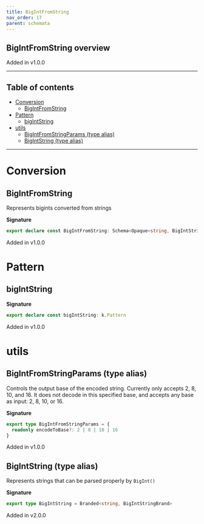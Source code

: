 ```yaml
---
title: BigIntFromString
nav_order: 17
parent: schemata
---
```


## BigIntFromString overview

Added in v1.0.0

---

<h2 class="text-delta">Table of contents</h2>

- [Conversion](#conversion)
  - [BigIntFromString](#bigintfromstring)
- [Pattern](#pattern)
  - [bigIntString](#bigintstring)
- [utils](#utils)
  - [BigIntFromStringParams (type alias)](#bigintfromstringparams-type-alias)
  - [BigIntString (type alias)](#bigintstring-type-alias)

---

# Conversion

## BigIntFromString

Represents bigints converted from strings

**Signature**

```ts
export declare const BigIntFromString: Schema<Opaque<string, BigIntStringBrand>, bigint>
```

Added in v1.0.0

# Pattern

## bigIntString

**Signature**

```ts
export declare const bigIntString: k.Pattern
```

Added in v1.0.0

# utils

## BigIntFromStringParams (type alias)

Controls the output base of the encoded string. Currently only accepts 2, 8, 10, and 16. It does not decode in this specified base, and accepts any base as input: 2, 8, 10, or 16.

**Signature**

```ts
export type BigIntFromStringParams = {
  readonly encodeToBase?: 2 | 8 | 10 | 16
}
```

Added in v1.0.0

## BigIntString (type alias)

Represents strings that can be parsed properly by `BigInt()`

**Signature**

```ts
export type BigIntString = Branded<string, BigIntStringBrand>
```

Added in v2.0.0

